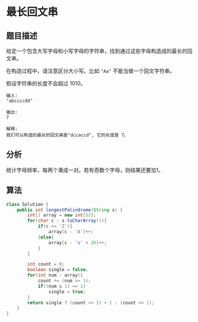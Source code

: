 # 最长回文串

## 题目描述

给定一个包含大写字母和小写字母的字符串，找到通过这些字母构造成的最长的回文串。

在构造过程中，请注意区分大小写。比如 `"Aa"` 不能当做一个回文字符串。

假设字符串的长度不会超过 1010。

```
输入:
"abccccdd"

输出:
7

解释:
我们可以构造的最长的回文串是"dccaccd", 它的长度是 7。
```

## 分析

统计字母频率，每两个凑成一对。若有奇数个字母，则结果还要加1。

## 算法

```java
class Solution {
    public int longestPalindrome(String s) {
        int[] array = new int[52];
        for(char c : s.toCharArray()){
            if(c <= 'Z'){
                array[c - 'A']++;
            }else{
                array[c - 'a' + 26]++;
            }
        }

        int count = 0;
        boolean single = false;
        for(int num : array){
            count += (num >> 1);
            if((num & 1) == 1)
                single = true;
        }
        return single ? (count << 1) + 1 : (count << 1);
    }
}
```
